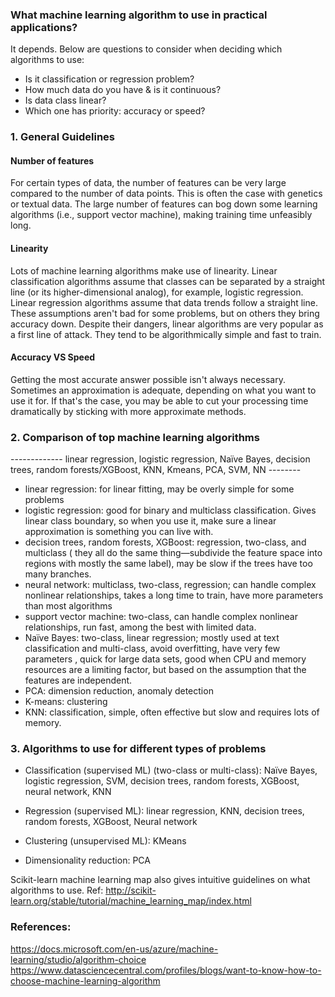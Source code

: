 ### What machine learning algorithm to use in practical applications?

It depends. Below are questions to consider when deciding which algorithms to use:
-	Is it classification or regression problem?
-	How much data do you have & is it continuous?
-	Is data class linear?
-	Which one has priority: accuracy or speed?

### 1. General Guidelines
#### Number of features
For certain types of data, the number of features can be very large compared to the number of data points. This is often the case with genetics or textual data. The large number of features can bog down some learning algorithms (i.e., support vector machine), making training time unfeasibly long.

#### Linearity
Lots of machine learning algorithms make use of linearity. Linear classification algorithms assume that classes can be separated by a straight line (or its higher-dimensional analog), for example, logistic regression. Linear regression algorithms assume that data trends follow a straight line. These assumptions aren't bad for some problems, but on others they bring accuracy down. Despite their dangers, linear algorithms are very popular as a first line of attack. They tend to be algorithmically simple and fast to train.

#### Accuracy VS Speed
Getting the most accurate answer possible isn't always necessary. Sometimes an approximation is adequate, depending on what you want to use it for. If that's the case, you may be able to cut your processing time dramatically by sticking with more approximate methods. 

### 2. Comparison of top machine learning algorithms

-------------  linear regression, logistic regression, Naïve Bayes, decision trees, random forests/XGBoost, KNN, Kmeans, PCA, SVM, NN  --------

- linear regression: for linear fitting, may be overly simple for some problems
- logistic regression: good for binary and multiclass classification. Gives linear class boundary, so when you use it, make sure a linear approximation is something you can live with.
- decision trees, random forests, XGBoost: regression, two-class, and multiclass ( they all do the same thing—subdivide the feature space into regions with mostly the same label), may be slow if the trees have too many branches.
- neural network: multiclass, two-class, regression; can handle complex nonlinear relationships, takes a long time to train, have more parameters than most algorithms
- support vector machine: two-class, can handle complex nonlinear relationships, run fast, among the best with limited data.
- Naïve Bayes: two-class, linear regression; mostly used at text classification and multi-class, avoid overfitting, have very few parameters , quick for large data sets, good when CPU and memory resources are a limiting factor, but based on the assumption that the features are independent.
- PCA: dimension reduction, anomaly detection
- K-means: clustering
- KNN: classification, simple, often effective but slow and requires lots of memory.

### 3. Algorithms to use for different types of problems
- Classification (supervised ML) (two-class or multi-class):
Naïve Bayes, logistic regression, SVM, decision trees, random forests, XGBoost, neural network, KNN

- Regression (supervised ML): linear regression, KNN, decision trees, random forests, XGBoost, Neural network
- Clustering (unsupervised ML): KMeans
- Dimensionality reduction: PCA

Scikit-learn machine learning map also gives intuitive guidelines on what algorithms to use. 
Ref: http://scikit-learn.org/stable/tutorial/machine_learning_map/index.html



### References:
https://docs.microsoft.com/en-us/azure/machine-learning/studio/algorithm-choice
https://www.datasciencecentral.com/profiles/blogs/want-to-know-how-to-choose-machine-learning-algorithm

